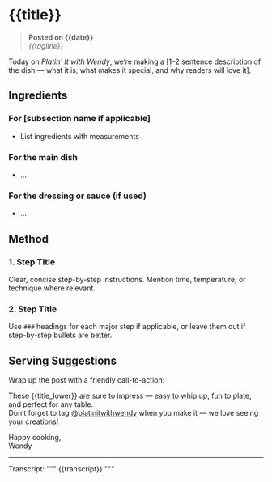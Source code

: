 # {{title}}

> **Posted on {{date}}**  
> *{{tagline}}*

Today on *Platin' It with Wendy*, we’re making a [1–2 sentence description of the dish — what it is, what makes it special, and why readers will love it].

## Ingredients

### For [subsection name if applicable]
- List ingredients with measurements

### For the main dish
- ...

### For the dressing or sauce (if used)
- ...

## Method

### 1. Step Title
Clear, concise step-by-step instructions. Mention time, temperature, or technique where relevant.

### 2. Step Title
Use `###` headings for each major step if applicable, or leave them out if step-by-step bullets are better.

## Serving Suggestions

Wrap up the post with a friendly call-to-action:

These {{title_lower}} are sure to impress — easy to whip up, fun to plate, and perfect for any table.  
Don’t forget to tag [@platinitwithwendy](https://www.instagram.com/platinitwithwendy) when you make it — we love seeing your creations!

Happy cooking,  
Wendy

---

Transcript:
"""
{{transcript}}
"""
